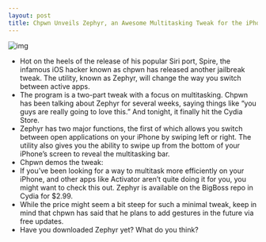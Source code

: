 ```yaml
---
layout: post
title: Chpwn Unveils Zephyr, an Awesome Multitasking Tweak for the iPhone
---
```

![img](http://media.idownloadblog.com/wp-content/uploads/2011/12/zephyr.jpg)
* Hot on the heels of the release of his popular Siri port, Spire, the infamous iOS hacker known as chpwn has released another jailbreak tweak. The utility, known as Zephyr, will change the way you switch between active apps.
* The program is a two-part tweak with a focus on multitasking. Chpwn has been talking about Zephyr for several weeks, saying things like “you guys are really going to love this.” And tonight, it finally hit the Cydia Store.
* Zephyr has two major functions, the first of which allows you switch between open applications on your iPhone by swiping left or right. The utility also gives you the ability to swipe up from the bottom of your iPhone’s screen to reveal the multitasking bar.
* Chpwn demos the tweak:
* If you’ve been looking for a way to multitask more efficiently on your iPhone, and other apps like Activator aren’t quite doing it for you, you might want to check this out. Zephyr is available on the BigBoss repo in Cydia for $2.99.
* While the price might seem a bit steep for such a minimal tweak, keep in mind that chpwn has said that he plans to add gestures in the future via free updates.
* Have you downloaded Zephyr yet? What do you think?

